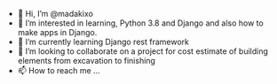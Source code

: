 - 👋 Hi, I’m @madakixo
- 👀 I’m interested in learning, Python 3.8 and Django and also how to make apps in Django.
- 🌱 I’m currently learning Django rest framework 
- 💞️ I’m looking to collaborate on a project for cost estimate of building elements from excavation to finishing
- 📫 How to reach me ...

<!---
madakixo/madakixo is a ✨ special ✨ repository because its `README.md` (this file) appears on your GitHub profile.
You can click the Preview link to take a look at your changes.
--->
